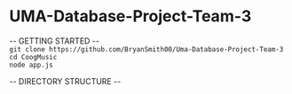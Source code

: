 # UMA-Database-Project-Team-3

-- GETTING STARTED --<br>
`git clone https://github.com/BryanSmith00/Uma-Database-Project-Team-3`<br>
`cd CoogMusic`<br>
`node app.js`<br>


-- DIRECTORY STRUCTURE --
